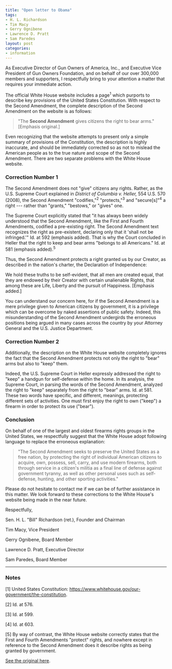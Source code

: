 ```yaml
---
title: "Open letter to Obama"
tags:
- H. L. Richardson
- Tim Macy
- Gerry Ognibene
- Lawrence D. Pratt
- Sam Paredes
layout: post
categories:
- information
---
```


As Executive Director of Gun Owners of America, Inc., and Executive Vice President of Gun Owners Foundation, and on behalf of our over 300,000 members and supporters, I respectfully bring to your attention a matter that requires your immediate action.

The official White House website includes a page<sup>1</sup> which purports to describe key provisions of the United States Constitution. With respect to the Second Amendment, the complete description of the Second Amendment on the website is as follows:

> "The **Second Amendment** gives citizens the right to bear arms." \[Emphasis original.\]

Even recognizing that the website attempts to present only a simple summary of provisions of the Constitution, the description is highly inaccurate, and should be immediately corrected so as not to mislead the American people as to the true nature and scope of the Second Amendment. There are two separate problems with the White House website.

### Correction Number 1

The Second Amendment does not "give" citizens any rights. Rather, as the U.S. Supreme Court explained in *District of Columbia v. Heller,* 554 U.S. 570 (2008), the Second Amendment "codifies,"<sup>2</sup> "protects,"<sup>3</sup> and "secure\[s\]"<sup>4</sup> a right --- rather than "grants," "bestows," or "gives" one.

The Supreme Court explicitly stated that "it has always been widely understood that the Second Amendment, like the First and Fourth Amendments, codified a pre-existing right. The Second Amendment text recognizes the right as pre-existent, declaring only that it 'shall not be infringed.'" Id. at 592 (emphasis added). That is why the Court concluded in Heller that the right to keep and bear arms "belongs to all Americans." Id. at 581 (emphasis added).<sup>5</sup>

Thus, the Second Amendment protects a right granted us by our Creator, as described in the nation's charter, the Declaration of Independence:

We hold these truths to be self-evident, that all men are created equal, that they are endowed by their Creator with certain unalienable Rights, that among these are Life, Liberty and the pursuit of Happiness. \[Emphasis added.\]

You can understand our concern here, for if the Second Amendment is a mere privilege given to American citizens by government, it is a privilege which can be overcome by naked assertions of public safety. Indeed, this misunderstanding of the Second Amendment undergirds the erroneous positions being argued in many cases across the country by your Attorney General and the U.S. Justice Department.

### Correction Number 2

Additionally, the description on the White House website completely ignores the fact that the Second Amendment protects not only the right to "bear" arms but also to "keep" them.

Indeed, the U.S. Supreme Court in Heller expressly addressed the right to "keep" a handgun for self-defense within the home. In its analysis, the Supreme Court, in parsing the words of the Second Amendment, analyzed the right to "keep" separately from the right to "bear" arms. Id. at 581. These two words have specific, and different, meanings, protecting different sets of activities. One must first enjoy the right to own ("keep") a firearm in order to protect its use ("bear").

### Conclusion

On behalf of one of the largest and oldest firearms rights groups in the United States, we respectfully suggest that the White House adopt following language to replace the erroneous explanation:

> "The Second Amendment seeks to preserve the United States as a free nation, by protecting the right of individual American citizens to acquire, own, possess, sell, carry, and use modern firearms, both through service in a citizen's militia as a final line of defense against government tyranny, as well as other personal uses such as self-defense, hunting, and other sporting activities."

Please do not hesitate to contact me if we can be of further assistance in this matter. We look forward to these corrections to the White House's website being made in the near future.

Respectfully,

Sen. H. L. "Bill" Richardson (ret.), Founder and Chairman

Tim Macy, Vice President

Gerry Ognibene, Board Member

Lawrence D. Pratt, Executive Director

Sam Paredes, Board Member

---

### Notes

\[1\] United States Constitution: https://www.whitehouse.gov/our-government/the-constitution.

\[2\] Id. at 576.

\[3\] Id. at 599.

\[4\] Id. at 603.

\[5\] By way of contrast, the White House website correctly states that the First and Fourth Amendments "protect" rights, and nowhere except in reference to the Second Amendment does it describe rights as being granted by government.

[See the original here](https://gunowners.org/media8052014b.htm).
